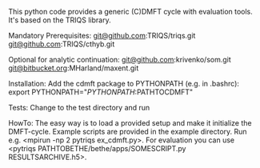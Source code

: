 This python code provides a generic (C)DMFT cycle with evaluation tools. It's based on the TRIQS library.

Mandatory Prerequisites:
git@github.com:TRIQS/triqs.git
git@github.com:TRIQS/cthyb.git 

Optional for analytic continuation:
git@github.com:krivenko/som.git
git@bitbucket.org:MHarland/maxent.git

Installation:
Add the cdmft package to PYTHONPATH (e.g. in .bashrc):
export PYTHONPATH="$PYTHONPATH:$PATHTOCDMFT"

Tests:
Change to the test directory and run <pytriqs run_tests.py>

HowTo:
The easy way is to load a provided setup and make it initialize the DMFT-cycle. Example scripts are provided in the example directory. Run e.g. <mpirun -np 2 pytriqs ex_cdmft.py>. For evaluation you can use <pytriqs PATHTOBETHE/bethe/apps/SOMESCRIPT.py RESULTSARCHIVE.h5>.